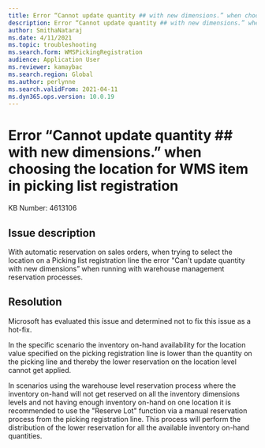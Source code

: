 ```yaml
---
title: Error “Cannot update quantity ## with new dimensions.” when choosing the location for WMS item in picking list registration 
description: Error “Cannot update quantity ## with new dimensions.” when choosing the location for WMS item in picking list registration 
author: SmithaNataraj
ms.date: 4/11/2021
ms.topic: troubleshooting
ms.search.form: WMSPickingRegistration
audience: Application User
ms.reviewer: kamaybac
ms.search.region: Global
ms.author: perlynne
ms.search.validFrom: 2021-04-11
ms.dyn365.ops.version: 10.0.19
---
```


# Error “Cannot update quantity ## with new dimensions.” when choosing the location for WMS item in picking list registration 

KB Number: 4613106

## Issue description

With automatic reservation on sales orders, when trying to select the location on a Picking list registration line the error "Can't update quantity with new dimensions” when running with warehouse management reservation processes.

## Resolution

Microsoft has evaluated this issue and determined not to fix this issue as a hot-fix.

In the specific scenario the inventory on-hand availability for the location value specified on the picking registration line is lower than the quantity on the picking line and thereby the lower reservation on the location level cannot get applied.

In scenarios using the warehouse level reservation process where the inventory on-hand will not get reserved on all the inventory dimensions levels and not having enough inventory on-hand on one location it is recommended to use the "Reserve Lot" function via a manual reservation process from the picking registration line. This process will perform the distribution of the lower reservation for all the available inventory on-hand quantities.

